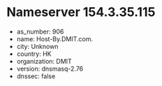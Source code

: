 # Nameserver 154.3.35.115

* as_number: 906
* name: Host-By.DMIT.com.
* city: Unknown
* country: HK
* organization: DMIT
* version: dnsmasq-2.76
* dnssec: false
